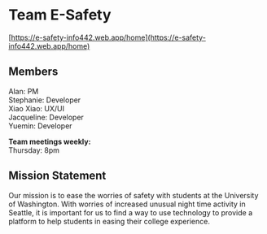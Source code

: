 # Team E-Safety

[https://e-safety-info442.web.app/home](https://e-safety-info442.web.app/home)

## Members  
Alan: PM  
Stephanie: Developer  
Xiao Xiao: UX/UI  
Jacqueline: Developer  
Yuemin: Developer 

**Team meetings weekly:**  
Thursday: 8pm  

## Mission Statement
Our mission is to ease the worries of safety with students at the University of Washington.      With worries of increased unusual night time activity in Seattle, it is important for us to      find a way to use technology to provide a platform to help students in easing their college      experience.

